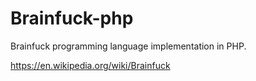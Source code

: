 Brainfuck-php
=============

Brainfuck programming language implementation in PHP.

https://en.wikipedia.org/wiki/Brainfuck